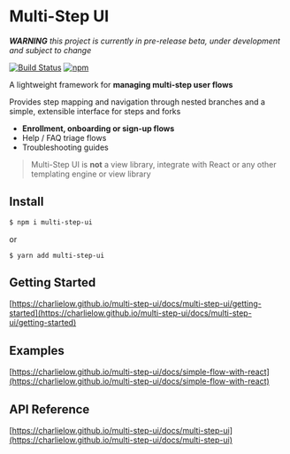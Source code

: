 # Multi-Step UI

___WARNING__  this project is currently in pre-release beta, under development and subject to change_

[![Build Status](https://travis-ci.com/charlielow/multi-step-ui.svg?branch=master)](https://travis-ci.com/charlielow/multi-step-ui) [![npm](https://img.shields.io/npm/v/multi-step-ui.svg)](https://github.com/charlielow/multi-step-ui)

A lightweight framework for __managing multi-step user flows__ 

Provides step mapping and navigation through nested branches and a simple, extensible interface for steps and forks

* __Enrollment, onboarding or sign-up flows__
* Help / FAQ triage flows
* Troubleshooting guides


> Multi-Step UI is __not__ a view library, integrate with React or any other templating engine or view library

## Install


```sh
$ npm i multi-step-ui
```

or

```sj
$ yarn add multi-step-ui
```

## Getting Started

[https://charlielow.github.io/multi-step-ui/docs/multi-step-ui/getting-started](https://charlielow.github.io/multi-step-ui/docs/multi-step-ui/getting-started)

## Examples

[https://charlielow.github.io/multi-step-ui/docs/simple-flow-with-react](https://charlielow.github.io/multi-step-ui/docs/simple-flow-with-react)

## API Reference

[https://charlielow.github.io/multi-step-ui/docs/multi-step-ui](https://charlielow.github.io/multi-step-ui/docs/multi-step-ui)

